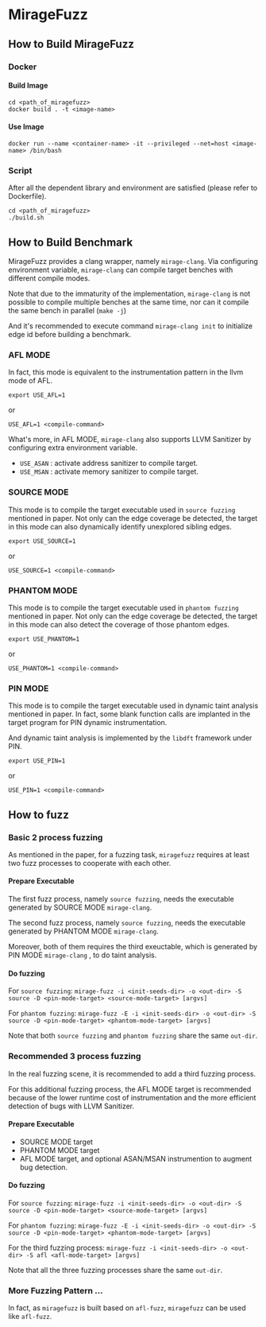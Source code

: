 # MirageFuzz
## How to Build MirageFuzz
### Docker 
#### Build Image
```
cd <path_of_miragefuzz>
docker build . -t <image-name>
```
#### Use Image
```
docker run --name <container-name> -it --privileged --net=host <image-name> /bin/bash
```

### Script
After all the dependent library and environment are satisfied (please refer to Dockerfile).
```
cd <path_of_miragefuzz>
./build.sh 
```


## How to Build Benchmark
MirageFuzz provides a clang wrapper, namely `mirage-clang`.
Via configuring environment variable, `mirage-clang` can compile target benches with different compile modes.

Note that due to the immaturity of the implementation, `mirage-clang` is not possible to compile multiple benches at the same time, nor can it compile the same bench in parallel (`make -j`)

And it's recommended to execute command `mirage-clang init` to initialize edge id before building a benchmark.


### AFL MODE
In fact, this mode is equivalent to the instrumentation pattern in the llvm mode of AFL.

```
export USE_AFL=1
```

or

```
USE_AFL=1 <compile-command>
```

What's more, in AFL MODE, `mirage-clang` also supports LLVM Sanitizer by configuring extra environment variable.
- `USE_ASAN` :  activate address sanitizer to compile target.
- `USE_MSAN` :  activate memory sanitizer to compile target.

### SOURCE MODE
This mode is to compile the target executable used in `source fuzzing` mentioned in paper.
Not only can the edge coverage be detected, the target in this mode can also dynamically identify unexplored sibling edges.

```
export USE_SOURCE=1
```

or

```
USE_SOURCE=1 <compile-command>
```
### PHANTOM MODE
This mode is to compile the target executable used in `phantom fuzzing` mentioned in paper.
Not only can the edge coverage be detected, the target in this mode can also detect the coverage of those phantom edges.

```
export USE_PHANTOM=1
```

or

```
USE_PHANTOM=1 <compile-command>
```

### PIN MODE
This mode is to compile the target executable used in dynamic taint analysis mentioned in paper.
In fact, some blank function calls are implanted in the target program for PIN dynamic instrumentation.

And dynamic taint analysis is implemented by the `libdft` framework under PIN.

```
export USE_PIN=1
```

or

```
USE_PIN=1 <compile-command>
```


## How to fuzz

### Basic 2 process fuzzing

As mentioned in the paper, for a fuzzing task, `miragefuzz` requires at least two fuzz processes to cooperate with each other.

#### Prepare Executable

The first fuzz process, namely `source fuzzing`, needs the executable generated by SOURCE MODE `mirage-clang`.

The second fuzz process, namely `source fuzzing`, needs the executable generated by PHANTOM MODE `mirage-clang`.

Moreover, both of them requires the third exeuctable, which is generated by PIN MODE `mirage-clang` , to do taint analysis.

#### Do fuzzing
For `source fuzzing`: 
`mirage-fuzz -i <init-seeds-dir> -o <out-dir> -S source -D <pin-mode-target> <source-mode-target> [argvs]`

For `phantom fuzzing`:
`mirage-fuzz -E -i <init-seeds-dir> -o <out-dir> -S source -D <pin-mode-target> <phantom-mode-target> [argvs]`

Note that both `source fuzzing` and `phantom fuzzing` share the same `out-dir`.

### Recommended 3 process fuzzing
In the real fuzzing scene, it is recommended to add a third fuzzing process.

For this additional fuzzing process, the AFL MODE target is recommended because of the lower runtime cost of instrumentation and the more efficient detection of bugs with LLVM Sanitizer.

#### Prepare Executable

- SOURCE MODE target
- PHANTOM MODE target
- AFL MODE target, and optional ASAN/MSAN instrumention to augment bug detection.

#### Do fuzzing

For `source fuzzing`: 
`mirage-fuzz -i <init-seeds-dir> -o <out-dir> -S source -D <pin-mode-target> <source-mode-target> [argvs]`

For `phantom fuzzing`:
`mirage-fuzz -E -i <init-seeds-dir> -o <out-dir> -S source -D <pin-mode-target> <phantom-mode-target> [argvs]`

For the third fuzzing process:
`mirage-fuzz -i <init-seeds-dir> -o <out-dir> -S afl <afl-mode-target> [argvs]`

Note that all the three fuzzing processes share the same `out-dir`.

### More Fuzzing Pattern ...
In fact, as `miragefuzz` is built based on `afl-fuzz`, `miragefuzz` can be used like `afl-fuzz`.